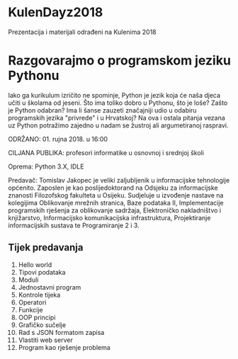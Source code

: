 # KulenDayz2018
Prezentacija i materijali odrađeni na Kulenima 2018

# Razgovarajmo o programskom jeziku Pythonu
Iako ga kurikulum izričito ne spominje, Python je jezik koja će naša djeca učiti u školama od jeseni. Što ima toliko dobro u Pythonu, što je loše? Zašto je Python odabran? Ima li šanse zauzeti značajniji udio u odabiru programskih jezika "privrede" i u Hrvatskoj? Na ova i ostala pitanja vezana uz Python potražimo zajedno u nadam se žustroj ali argumetiranoj raspravi.

ODRŽANO: 01. rujna 2018. u 16:00

CILJANA PUBLIKA: profesori informatike u osnovnoj i srednjoj školi

Oprema: Python 3.X, IDLE

Predavač: Tomislav Jakopec je veliki zaljubljenik u informacijske tehnologije općenito. Zaposlen je kao poslijedoktorand na Odsjeku za informacijske znanosti Filozofskog fakulteta u Osijeku. Sudjeluje u izvođenje nastave na kolegijima Oblikovanje mrežnih stranica, Baze podataka II, Implementacije programskih rješenja za oblikovanje sadržaja, Elektroničko nakladništvo i knjižarstvo, Informacijsko komunikacijska infrastruktura, Projektiranje informacijskih sustava te Programiranje 2 i 3.

## Tijek predavanja
1. Hello world
2. Tipovi podataka
3. Moduli
4. Jednostavni program
5. Kontrole tijeka
6. Operatori
7. Funkcije
8. OOP principi
9. Grafičko sučelje
10. Rad s JSON formatom zapisa
11. Vlastiti web server
12. Program kao rješenje problema


